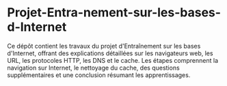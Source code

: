 # Projet-Entra-nement-sur-les-bases-d-Internet
Ce dépôt contient les travaux du projet d'Entraînement sur les bases d'Internet, offrant des explications détaillées sur les navigateurs web, les URL, les protocoles HTTP, les DNS et le cache. Les étapes comprennent la navigation sur Internet, le nettoyage du cache, des questions supplémentaires et une conclusion résumant les apprentissages.
